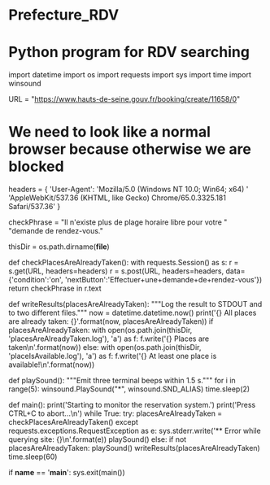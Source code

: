 # Prefecture_RDV
# Python program for RDV searching


import datetime
import os
import requests
import sys
import time
import winsound

URL = "https://www.hauts-de-seine.gouv.fr/booking/create/11658/0"
# We need to look like a normal browser because otherwise we are blocked
headers = {
    'User-Agent': 'Mozilla/5.0 (Windows NT 10.0; Win64; x64) ' \
     'AppleWebKit/537.36 (KHTML, like Gecko) Chrome/65.0.3325.181 Safari/537.36'
}

checkPhrase = "Il n'existe plus de plage horaire libre pour votre " \
    "demande de rendez-vous."

thisDir = os.path.dirname(__file__)

def checkPlacesAreAlreadyTaken():
    with requests.Session() as s:
        r = s.get(URL, headers=headers)
        r = s.post(URL, headers=headers,
                   data={'condition':'on',
                         'nextButton':'Effectuer+une+demande+de+rendez-vous'})
    return checkPhrase in r.text

def writeResults(placesAreAlreadyTaken):
    """Log the result to STDOUT and to two different files."""
    now = datetime.datetime.now()
    print('{} All places are already taken: {}'.format(now, placesAreAlreadyTaken))
    if placesAreAlreadyTaken:
        with open(os.path.join(thisDir, 'placesAreAlreadyTaken.log'), 'a') as f:
            f.write('{} Places are taken\n'.format(now))
    else:
        with open(os.path.join(thisDir, 'placeIsAvailable.log'), 'a') as f:
            f.write('{} At least one place is available!\n'.format(now))

def playSound():
    """Emit three terminal beeps within 1.5 s."""
    for i in range(5):
        winsound.PlaySound("*", winsound.SND_ALIAS)
        time.sleep(2)


def main():
    print('Starting to monitor the reservation system.')
    print('Press CTRL+C to abort...\n')
    while True:
        try:
            placesAreAlreadyTaken = checkPlacesAreAlreadyTaken()
        except requests.exceptions.RequestException as e:
            sys.stderr.write('** Error while querying site: {}\n'.format(e))
            playSound()
        else:
            if not placesAreAlreadyTaken:
                playSound()
            writeResults(placesAreAlreadyTaken)
        time.sleep(60)

if __name__ == '__main__':
    sys.exit(main())
